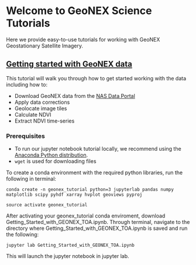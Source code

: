 # Welcome to GeoNEX Science Tutorials

Here we provide easy-to-use tutorials for working with GeoNEX Geostationary Satellite Imagery. 

## [Getting started with GeoNEX data ](https://nbviewer.jupyter.org/github/GeoNEX-Community-Tools/GeoNEX-Science-Tutorials/blob/master/Getting_Started_with_GEONEX_TOA.ipynb)

This tutorial will walk you through how to get started working with the data including how to:
* Download GeoNEX data from the [NAS Data Portal](https://data.nas.nasa.gov/geonex/)
* Apply data corrections 
* Geolocate image tiles
* Calculate NDVI
* Extract NDVI time-series

### Prerequisites

* To run our jupyter notebook tutorial locally, we recommend using the [Anaconda Python distribution](https://www.anaconda.com/distribution/). 
* `wget` is used for downloading files


To create a conda environment with the required python libraries, run the following in terminal:

```
conda create -n geonex_tutorial python=3 jupyterlab pandas numpy matplotlib scipy pyhdf xarray hvplot geoviews pyproj

source activate geonex_tutorial

```

After activating your geonex_tutorial conda enviroment, download Getting_Started_with_GEONEX_TOA.ipynb.  Through terminal, navigate to the directory where Getting_Started_with_GEONEX_TOA.ipynb is saved and run the following:

```
jupyter lab Getting_Started_with_GEONEX_TOA.ipynb
```

This will launch the jupyter notebook in jupyter lab.

